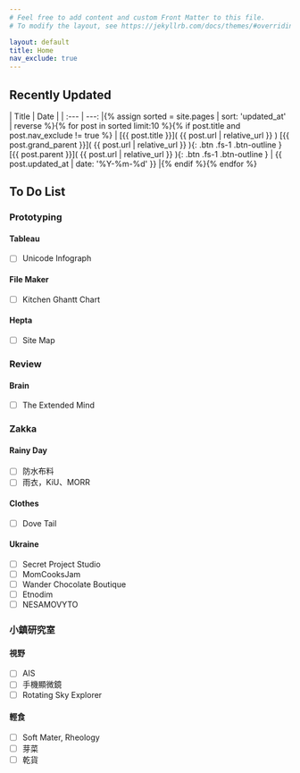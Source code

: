 ```yaml
---
# Feel free to add content and custom Front Matter to this file.
# To modify the layout, see https://jekyllrb.com/docs/themes/#overriding-theme-defaults

layout: default
title: Home
nav_exclude: true
---
```

## Recently Updated

| Title      | Date     |
| :---       |     ---: |{% assign sorted = site.pages | sort: 'updated_at' | reverse %}{% for post in sorted limit:10 %}{% if post.title and post.nav_exclude != true %}
| [{{ post.title }}]( {{ post.url | relative_url }} ) [{{ post.grand_parent }}]( {{ post.url | relative_url }} ){: .btn .fs-1 .btn-outline } [{{ post.parent }}]( {{ post.url | relative_url }} ){: .btn .fs-1 .btn-outline } | {{ post.updated_at  | date: '%Y-%m-%d' }} |{% endif %}{% endfor %}

## To Do List

### Prototyping

#### Tableau

  - [ ] Unicode Infograph

#### File Maker

  - [ ] Kitchen Ghantt Chart

#### Hepta

  - [ ] Site Map

### Review

#### Brain

  - [ ] The Extended Mind

### Zakka

#### Rainy Day

  - [ ] 防水布料
  - [ ] 雨衣，KiU、MORR

#### Clothes

  - [ ] Dove Tail

#### Ukraine

  - [ ] Secret Project Studio
  - [ ] MomCooksJam
  - [ ] Wander Chocolate Boutique
  - [ ] Etnodim
  - [ ] NESAMOVYTO

### 小鎮研究室

#### 視野

  - [ ] AIS
  - [ ] 手機顯微鏡
  - [ ] Rotating Sky Explorer

#### 輕食

  - [ ] Soft Mater, Rheology
  - [ ] 芽菜
  - [ ] 乾貨

